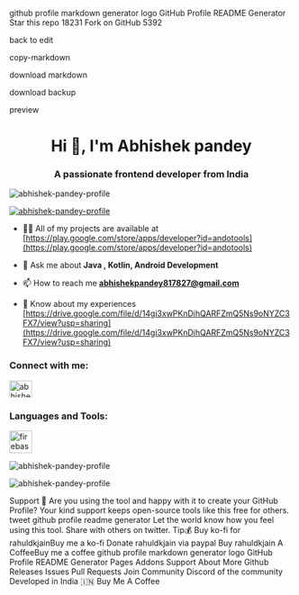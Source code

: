 github profile markdown generator logo
GitHub Profile README Generator
Star this repo
18231
Fork on GitHub
5392

back to edit

copy-markdown

download markdown

download backup

preview
<h1 align="center">Hi 👋, I'm Abhishek pandey</h1>
<h3 align="center">A passionate frontend developer from India</h3>

<p align="left"> <img src="https://komarev.com/ghpvc/?username=abhishek-pandey-profile&label=Profile%20views&color=0e75b6&style=flat" alt="abhishek-pandey-profile" /> </p>

<p align="left"> <a href="https://github.com/ryo-ma/github-profile-trophy"><img src="https://github-profile-trophy.vercel.app/?username=abhishek-pandey-profile" alt="abhishek-pandey-profile" /></a> </p>

- 👨‍💻 All of my projects are available at [https://play.google.com/store/apps/developer?id=andotools](https://play.google.com/store/apps/developer?id=andotools)

- 💬 Ask me about **Java , Kotlin, Android Development**

- 📫 How to reach me **abhishekpandey817827@gmail.com**

- 📄 Know about my experiences [https://drive.google.com/file/d/14gi3xwPKnDihQARFZmQ5Ns9oNYZC3FX7/view?usp=sharing](https://drive.google.com/file/d/14gi3xwPKnDihQARFZmQ5Ns9oNYZC3FX7/view?usp=sharing)

<h3 align="left">Connect with me:</h3>
<p align="left">
<a href="https://linkedin.com/in/abhishek-pandey-profile" target="blank"><img align="center" src="https://raw.githubusercontent.com/rahuldkjain/github-profile-readme-generator/master/src/images/icons/Social/linked-in-alt.svg" alt="abhishek-pandey-profile" height="30" width="40" /></a>
</p>

<h3 align="left">Languages and Tools:</h3>
<p align="left"> <a href="https://firebase.google.com/" target="_blank" rel="noreferrer"> <img src="https://www.vectorlogo.zone/logos/firebase/firebase-icon.svg" alt="firebase" width="40" height="40"/> </a> </p>

<p><img align="center" src="https://github-readme-stats.vercel.app/api/top-langs?username=abhishek-pandey-profile&show_icons=true&locale=en&layout=compact" alt="abhishek-pandey-profile" /></p>

<p><img align="center" src="https://github-readme-streak-stats.herokuapp.com/?user=abhishek-pandey-profile&" alt="abhishek-pandey-profile" /></p>

Support 🙏
Are you using the tool and happy with it to create your GitHub Profile?
Your kind support keeps open-source tools like this free for others.
tweet github profile readme generator
Let the world know how you feel using this tool. Share with others on twitter.
Tip💰
Buy ko-fi for rahuldkjainBuy me a ko-fi
Donate rahuldkjain via paypal
Buy rahuldkjain A CoffeeBuy me a coffee
github profile markdown generator logo
GitHub Profile README Generator
Pages
Addons
Support
About
More
Github
Releases
Issues
Pull Requests
Join Community
Discord of the community
Developed in India 🇮🇳
Buy Me A Coffee
